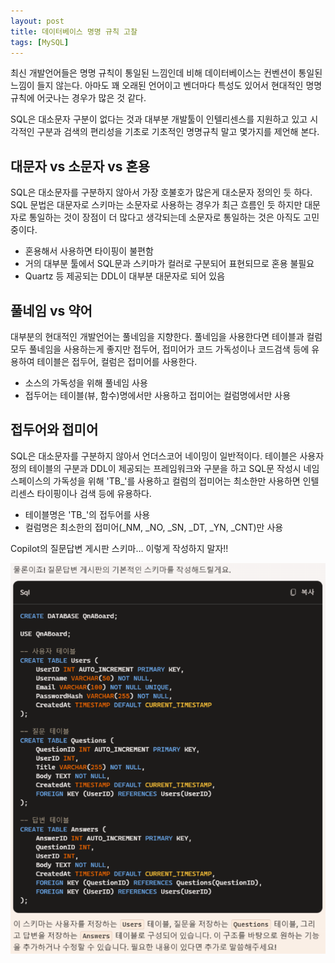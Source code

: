 ```yaml
---
layout: post
title: 데이터베이스 명명 규칙 고찰
tags: [MySQL]
---
```


최신 개발언어들은 명명 규칙이 통일된 느낌인데 비해 데이터베이스는 컨벤션이 통일된 느낌이 들지 않는다. 아마도 꽤 오래된 언어이고 벤더마다 특성도 있어서 현대적인 명명 규칙에 어긋나는 경우가 많은 것 같다.

SQL은 대소문자 구분이 없다는 것과 대부분 개발툴이 인텔리센스를 지원하고 있고 시각적인 구분과 검색의 편리성을 기초로 기초적인 명명규칙 말고 몇가지를 제언해 본다.

## 대문자 vs 소문자 vs 혼용

SQL은 대소문자를 구분하지 않아서 가장 호불호가 많은게 대소문자 정의인 듯 하다.
SQL 문법은 대문자로 스키마는 소문자로 사용하는 경우가 최근 흐름인 듯 하지만 대문자로 통일하는 것이 장점이 더 많다고 생각되는데 소문자로 통일하는 것은 아직도 고민중이다.

- 혼용해서 사용하면 타이핑이 불편함
- 거의 대부분 툴에서 SQL문과 스키마가 컬러로 구분되어 표현되므로 혼용 불필요
- Quartz 등 제공되는 DDL이 대부분 대문자로 되어 있음

## 풀네임 vs 약어

대부분의 현대적인 개발언어는 풀네임을 지향한다. 풀네임을 사용한다면 테이블과 컬럼 모두 풀네임을 사용하는게 좋지만 접두어, 접미어가 코드 가독성이나 코드검색 등에 유용하여 테이블은 접두어, 컬럼은 접미어를 사용한다.

- 소스의 가독성을 위해 풀네임 사용
- 접두어는 테이블(뷰, 함수)명에서만 사용하고 접미어는 컬럼명에서만 사용

## 접두어와 접미어

SQL은 대소문자를 구분하지 않아서 언더스코어 네이밍이 일반적이다.
테이블은 사용자 정의 테이블의 구분과 DDL이 제공되는 프레임워크와 구분을 하고 SQL문 작성시 네임스페이스의 가독성을 위해 'TB\_'를 사용하고 컬럼의 접미어는 최소한만 사용하면 인텔리센스 타이핑이나 검색 등에 유용하다.

- 테이블명은 'TB\_'의 접두어를 사용
- 컬럼명은 최소한의 접미어(\_NM, \_NO, \_SN, \_DT, \_YN, \_CNT)만 사용

Copilot의 질문답변 게시판 스키마… 이렇게 작성하지 말자!!

![copilot_mysql_schema](/assets/images/copilot_mysql_schema.png)
